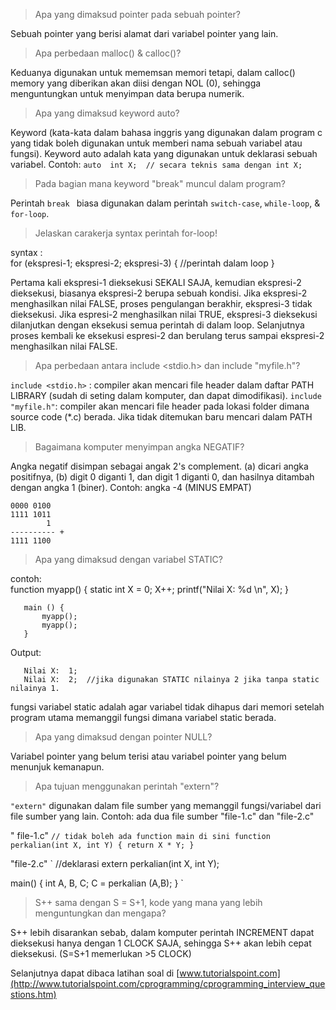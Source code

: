 > Apa yang dimaksud pointer pada sebuah pointer?

Sebuah pointer yang berisi alamat dari variabel pointer yang lain.

> Apa perbedaan malloc() & calloc()?

Keduanya digunakan untuk mememsan memori tetapi, dalam calloc() memory yang diberikan akan diisi dengan NOL (0), sehingga menguntungkan untuk menyimpan data berupa numerik.
	
> Apa yang dimaksud keyword auto?

Keyword (kata-kata dalam bahasa inggris yang digunakan dalam program c yang tidak boleh digunakan untuk memberi nama sebuah variabel atau fungsi).  Keyword auto adalah kata yang digunakan untuk deklarasi sebuah variabel.
Contoh: 
	` auto  int X;  // secara teknis sama dengan int X; `

> Pada bagian mana keyword "break" muncul dalam program?

Perintah `break ` biasa digunakan dalam perintah `switch-case`, `while-loop`, & `for-loop`.
	
> Jelaskan carakerja syntax perintah  for-loop!

syntax :       
	for (ekspresi-1; ekspresi-2; ekspresi-3) {
		//perintah dalam loop
	} 
	
Pertama kali ekspresi-1 dieksekusi SEKALI SAJA, kemudian ekspresi-2 dieksekusi, biasanya ekspresi-2 berupa sebuah kondisi. Jika ekspresi-2 menghasilkan nilai FALSE, proses pengulangan berakhir, ekspresi-3 tidak dieksekusi.  Jika espresi-2 menghasilkan nilai TRUE, ekspresi-3 dieksekusi dilanjutkan dengan eksekusi semua perintah di dalam loop. Selanjutnya proses kembali ke eksekusi espresi-2 dan berulang terus sampai ekspresi-2 menghasilkan nilai FALSE.
	
> Apa perbedaan antara  include <stdio.h> dan include "myfile.h"? 

`include <stdio.h>` : compiler akan mencari file header dalam daftar PATH LIBRARY (sudah di seting dalam komputer, dan dapat dimodifikasi).
` include "myfile.h" `: compiler akan mencari file header pada lokasi folder dimana source code (*.c) berada. Jika tidak ditemukan baru mencari dalam PATH LIB. 
	
> Bagaimana komputer menyimpan angka NEGATIF?

Angka negatif disimpan sebagai angak 2's complement.
(a) dicari angka positifnya, (b) digit 0 diganti 1, dan digit 1 diganti 0, dan hasilnya ditambah dengan angka 1 (biner). 
Contoh:  angka -4 (MINUS EMPAT)
	
	0000 0100
	1111 1011
	        1
	---------- +
	1111 1100
	
> Apa yang dimaksud dengan variabel STATIC?

contoh:   
	   function   myapp() {
	         static  int X = 0;
	         X++;
	         printf("Nilai X: %d \n", X);
	   }
	
	   main () {
	       myapp(); 
	       myapp();
	   }
	
Output:
	
	   Nilai X:  1;
	   Nilai X:  2;  //jika digunakan STATIC nilainya 2 jika tanpa static nilainya 1.
	
fungsi variabel static adalah agar variabel tidak dihapus dari memori setelah program utama memanggil fungsi dimana variabel static berada.
	
> Apa yang dimaksud dengan pointer NULL?

Variabel pointer yang belum terisi atau variabel pointer yang belum menunjuk kemanapun.
	
> Apa tujuan menggunakan perintah "extern"?

` "extern" ` digunakan dalam file sumber yang memanggil fungsi/variabel dari file sumber yang lain.  Contoh: ada dua file sumber  "file-1.c" dan "file-2.c"

" file-1.c"
`
// tidak boleh ada function main di sini
function perkalian(int X, int Y) {
	return X * Y;
}
`
	
"file-2.c" 
`
//deklarasi
extern  perkalian(int X, int Y);

main() {
	int A, B, C;
	C = perkalian (A,B);
}
`

> S++   sama dengan  S = S+1,   kode yang mana yang lebih menguntungkan dan mengapa?

S++ lebih disarankan sebab, dalam komputer perintah INCREMENT dapat dieksekusi hanya dengan  1 CLOCK SAJA, sehingga S++ akan lebih cepat dieksekusi. (S=S+1  memerlukan  >5 CLOCK)


Selanjutnya dapat dibaca latihan soal di [www.tutorialspoint.com](http://www.tutorialspoint.com/cprogramming/cprogramming_interview_questions.htm)
